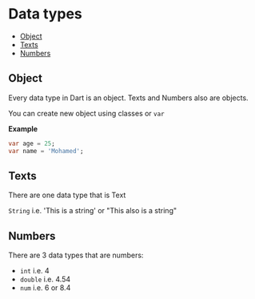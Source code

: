 # Data types

* [Object](#object)
* [Texts](#texts)
* [Numbers](#numbers)

## Object

Every data type in Dart is an object.
Texts and Numbers also are objects.

You can create new object using classes or `var`

**Example**

```dart
var age = 25;
var name = 'Mohamed';
```

## Texts

There are one data type that is Text

`String` i.e. 'This is a string' or "This also is a string"

## Numbers

There are 3 data types that are numbers:

* `int` i.e. 4
* `double` i.e. 4.54
* `num` i.e. 6 or 8.4